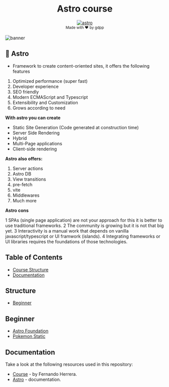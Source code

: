 <h1 align="center"> Astro course </h1>

<div align="center">
  <!-- astro -->
  <a href="https://astro.build/">
    <img src="https://img.shields.io/badge/Astro-0C1222?style=for-the-badge&logo=astro&logoColor=FDFDFE"
      alt="astro" />
  </a>
</div>

<div align="center">
  <sub>Made with ❤️ by gdpp
</div>
<div align="center">
&nbsp
</div>

<img src="https://leblogduwebmaster.fr/data/medias/astro_js.jpg" alt="banner" />

## 🚀 Astro

-   Framework to create content-oriented sites, it offers the following features

1. Optimized performance (super fast)
2. Developer experience
3. SEO friendly
4. Modern ECMAScript and Typescript
5. Extensibility and Customization
6. Grows according to need

**With astro you can create**

-   Static Site Generation (Code generated at construction time)
-   Server Side Rendering
-   Hybrid
-   Multi-Page applications
-   Client-side rendering

**Astro also offers:**

1. Server actions
2. Astro DB
3. View transitions
4. pre-fetch
5. vite
6. Middlewares
7. Much more

**Astro cons**

1 SPAs (single page application) are not your approach for this it is better to use traditional frameworks.
2 The community is growing but it is not that big yet.
3 Interactivity is a manual work that depends on vanilla javascript/typescript or UI framwork (islands).
4 Integrating frameworks or UI libraries requires the foundations of those technologies.

## Table of Contents

-   [Course Structure](#structure)
-   [Documentation](#documentation)

## Structure

-   [Beginner](#beginner)
<!-- 
-   [Intermediate](#intermediate)
-   [Advanced](#advanced) 
-->

## Beginner

-   [Astro Foundation](01-foundation/README.md)
-   [Pokemon Static](02-pokemonStatic/README.md)

<!-- 
## Intermediate

## Advanced 
-->

## Documentation

Take a look at the following resources used in this repository:

-   [Course](https://cursos.devtalles.com/courses/Astro) - by Fernando Herrera.
-   [Astro](https://docs.astro.build/en/getting-started/) - documentation.
